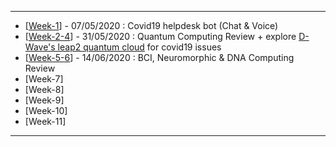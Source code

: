 ------------

- [[Week-1](https://github.com/gopala-kr/Qunatum-Dots/tree/master/01-Covid19)] - 07/05/2020 : Covid19 helpdesk bot (Chat & Voice)
- [[Week-2-4](https://github.com/gopala-kr/Quantum-Dots/tree/master/02-Quantum_Computing_Review)] - 31/05/2020 : Quantum Computing Review + explore [D-Wave's leap2 quantum cloud](https://www.dwavesys.com/take-leap) for covid19 issues
- [[Week-5-6](https://github.com/gopala-kr/Quantum-Dots/tree/master/05-BCI_Neuromorphic)] - 14/06/2020 : BCI, Neuromorphic & DNA Computing Review
- [Week-7]
- [Week-8]
- [Week-9]
- [Week-10]
- [Week-11]

-------------



